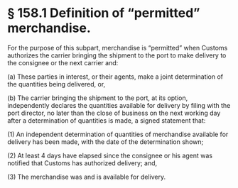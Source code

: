 # § 158.1   Definition of “permitted” merchandise.

For the purpose of this subpart, merchandise is “permitted” when Customs authorizes the carrier bringing the shipment to the port to make delivery to the consignee or the next carrier and: 


(a) These parties in interest, or their agents, make a joint determination of the quantities being delivered, or, 


(b) The carrier bringing the shipment to the port, at its option, independently declares the quantities available for delivery by filing with the port director, no later than the close of business on the next working day after a determination of quantities is made, a signed statement that: 


(1) An independent determination of quantities of merchandise available for delivery has been made, with the date of the determination shown; 


(2) At least 4 days have elapsed since the consignee or his agent was notified that Customs has authorized delivery; and, 


(3) The merchandise was and is available for delivery. 




